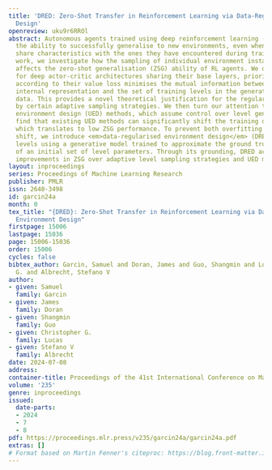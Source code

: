 ```yaml
---
title: 'DRED: Zero-Shot Transfer in Reinforcement Learning via Data-Regularised Environment
  Design'
openreview: uku9r6RROl
abstract: Autonomous agents trained using deep reinforcement learning (RL) often lack
  the ability to successfully generalise to new environments, even when these environments
  share characteristics with the ones they have encountered during training. In this
  work, we investigate how the sampling of individual environment instances, or levels,
  affects the zero-shot generalisation (ZSG) ability of RL agents. We discover that,
  for deep actor-critic architectures sharing their base layers, prioritising levels
  according to their value loss minimises the mutual information between the agent’s
  internal representation and the set of training levels in the generated training
  data. This provides a novel theoretical justification for the regularisation achieved
  by certain adaptive sampling strategies. We then turn our attention to unsupervised
  environment design (UED) methods, which assume control over level generation. We
  find that existing UED methods can significantly shift the training distribution,
  which translates to low ZSG performance. To prevent both overfitting and distributional
  shift, we introduce <em>data-regularised environment design</em> (DRED). DRED generates
  levels using a generative model trained to approximate the ground truth distribution
  of an initial set of level parameters. Through its grounding, DRED achieves significant
  improvements in ZSG over adaptive level sampling strategies and UED methods.
layout: inproceedings
series: Proceedings of Machine Learning Research
publisher: PMLR
issn: 2640-3498
id: garcin24a
month: 0
tex_title: "{DRED}: Zero-Shot Transfer in Reinforcement Learning via Data-Regularised
  Environment Design"
firstpage: 15006
lastpage: 15036
page: 15006-15036
order: 15006
cycles: false
bibtex_author: Garcin, Samuel and Doran, James and Guo, Shangmin and Lucas, Christopher
  G. and Albrecht, Stefano V
author:
- given: Samuel
  family: Garcin
- given: James
  family: Doran
- given: Shangmin
  family: Guo
- given: Christopher G.
  family: Lucas
- given: Stefano V
  family: Albrecht
date: 2024-07-08
address:
container-title: Proceedings of the 41st International Conference on Machine Learning
volume: '235'
genre: inproceedings
issued:
  date-parts:
  - 2024
  - 7
  - 8
pdf: https://proceedings.mlr.press/v235/garcin24a/garcin24a.pdf
extras: []
# Format based on Martin Fenner's citeproc: https://blog.front-matter.io/posts/citeproc-yaml-for-bibliographies/
---
```

